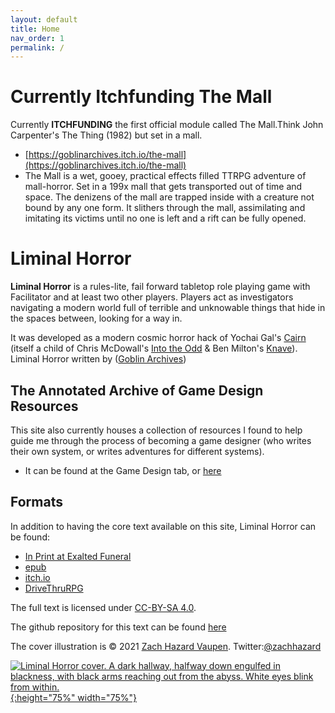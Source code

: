 ```yaml
---
layout: default
title: Home
nav_order: 1
permalink: /
---
```

# Currently Itchfunding The Mall

Currently **ITCHFUNDING** the first official module called The Mall.Think John Carpenter's The Thing (1982) but set in a mall.

- [https://goblinarchives.itch.io/the-mall](https://goblinarchives.itch.io/the-mall)
- The Mall is a wet, gooey, practical effects filled TTRPG adventure of mall-horror. Set in a 199x mall that gets transported out of time and space. The denizens of the mall are trapped inside with a creature not bound by any one form. It slithers through the mall, assimilating and imitating its victims until no one is left and a rift can be fully opened.

# Liminal Horror

**Liminal Horror**  is a rules-lite, fail forward tabletop role playing game with Facilitator and at least two other players. Players act as investigators navigating a modern world full of terrible and unknowable things that hide in the spaces between, looking for a way in.

It was developed as a modern cosmic horror hack of Yochai Gal's [Cairn](https://yochaigal.itch.io/cairn) (itself a child of Chris McDowall's [Into the Odd](https://chrismcdee.itch.io/) & Ben Milton's [Knave](https://questingbeast.itch.io/knave)). Liminal Horror written by ([Goblin Archives](https://twitter.com/goblin_archives))

## The Annotated Archive of Game Design Resources
This site also currently houses a collection of resources I found to help guide me through the process of becoming a game designer (who writes their own system, or writes adventures for different systems).
- It can be found at the Game Design tab, or [here](https://goblinarchives.github.io/LiminalHorror/Game%20Design/)

## Formats
In addition to having the core text available on this site, Liminal Horror can be found:
- [In Print at Exalted Funeral](https://www.exaltedfuneral.com/products/liminal-horror-pdf)
- [epub](https://drive.google.com/file/d/10f8Q4jC3yQdbTUKx1DqIaHXEkdBWw-Cg/view?usp=sharing)
- [itch.io](https://goblinarchives.itch.io/)
- [DriveThruRPG](https://www.drivethrurpg.com/product/366656/Liminal-Horror)


The full text is licensed under [CC-BY-SA 4.0](https://creativecommons.org/licenses/by-sa/4.0/).

The github repository for this text can be found [here](https://github.com/GoblinArchives/LiminalHorror)

The cover illustration is © 2021 [Zach Hazard Vaupen](https://emo-sludge.com/). Twitter:[@zachhazard](https://twitter.com/zachhazard)


<p></p>

[![Liminal Horror cover. A dark hallway, halfway down engulfed in blackness, with black arms reaching out from the abyss. White eyes blink from within.](/LiminalHorror/img/liminalhorrorcover.png "Click to embiggen"){:height="75%" width="75%"}](/LiminalHorror/img/liminalhorrorcover.png)
